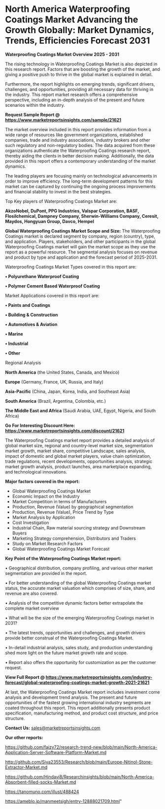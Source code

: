 # North America Waterproofing Coatings Market Advancing the Growth Globally: Market Dynamics, Trends, Efficiencies Forecast 2031

<Strong> Waterproofing Coatings Market Overview 2025 - 2031</strong>

The rising technology in Waterproofing Coatings Market is also depicted in this research report. Factors that are boosting the growth of the market, and giving a positive push to thrive in the global market is explained in detail.

Furthermore, the report highlights on emerging trends, significant drivers, challenges, and opportunities, providing all necessary data for thriving in the industry. This report market research offers a comprehensive perspective, including an in-depth analysis of the present and future scenarios within the industry.

<strong>Request Sample Report @ <a href=https://www.marketreportsinsights.com/sample/21621>https://www.marketreportsinsights.com/sample/21621</a></strong>

The market overview included in this report provides information from a wide range of resources like government organizations, established companies, trade and industry associations, industry brokers and other such regulatory and non-regulatory bodies. The data acquired from these organizations authenticate the Waterproofing Coatings research report, thereby aiding the clients in better decision making. Additionally, the data provided in this report offers a contemporary understanding of the market dynamics.

The leading players are focusing mainly on technological advancements in order to improve efficiency. The long-term development patterns for this market can be captured by continuing the ongoing process improvements and financial stability to invest in the best strategies.

Top Key players of Waterproofing Coatings Market are:

<strong>AkzoNobel, DuPont, PPG Industries, Valspar Corporation, BASF, Flosilchemical, Dampney Company, Sherwin-Williams Company, Ceresit, Maydos, Hongyuan Group, Davco, Hempel</strong>

<strong><b>Global Waterproofing Coatings Market Scope and Size:</b></strong>
The Waterproofing Coatings market is declared segment by company, region (country), type, and application. Players, stakeholders, and other participants in the global Waterproofing Coatings market will gain the market scope as they use the report as a powerful resource. The segmental analysis focuses on revenue and product by type and application and the forecast period of 2025-2031.

Waterproofing Coatings Market Types covered in this report are:

<strong>• Polyurethane Waterproof Coating

• Polymer Cement Based Waterproof Coating</strong>

Market Applications covered in this report are:

<strong>• Paints and Coatings

• Building & Construction

• Automotives & Aviation

• Marine

• Industrial

• Other</strong> 

Regional Analysis

<strong>North America</strong> (the United States, Canada, and Mexico)

<strong>Europe</strong> (Germany, France, UK, Russia, and Italy)

<strong>Asia-Pacific</strong> (China, Japan, Korea, India, and Southeast Asia)

<strong>South America</strong> (Brazil, Argentina, Colombia, etc.)

<strong>The Middle East and Africa</strong> (Saudi Arabia, UAE, Egypt, Nigeria, and South Africa)

<strong>Go For Interesting Discount Here: <a href=https://www.marketreportsinsights.com/discount/21621>https://www.marketreportsinsights.com/discount/21621</a></strong>

The Waterproofing Coatings market report provides a detailed analysis of global market size, regional and country-level market size, segmentation market growth, market share, competitive Landscape, sales analysis, impact of domestic and global market players, value chain optimization, trade regulations, recent developments, opportunities analysis, strategic market growth analysis, product launches, area marketplace expanding, and technological innovations.

<strong><b>Major factors covered in the report:</b></strong>
<ul>
  <li>Global Waterproofing Coatings Market </li>
  <li>Economic Impact on the Industry</li>
  <li>Market Competition in terms of Manufacturers</li>
  <li>Production, Revenue (Value) by geographical segmentation</li>
  <li>Production, Revenue (Value), Price Trend by Type</li>
  <li>Market Analysis by Application</li>
  <li>Cost Investigation</li>
  <li>Industrial Chain, Raw material sourcing strategy and Downstream Buyers</li>
  <li>Marketing Strategy comprehension, Distributors and Traders</li>
  <li>Study on Market Research Factors</li>
  <li>Global Waterproofing Coatings Market Forecast</li>
</ul>

<strong><b>Key Point of the Waterproofing Coatings Market report:</b></strong>

• Geographical distribution, company profiling, and various other market segmentation are provided in the report.

• For better understanding of the global Waterproofing Coatings market status, the accurate market valuation which comprises of size, share, and revenue are also covered.

• Analysis of the competitive dynamic factors better extrapolate the complete market overview

• What will be the size of the emerging Waterproofing Coatings market in 2031?

• The latest trends, opportunities and challenges, and growth drivers provide better construal of the Waterproofing Coatings Market.

• In-detail industrial analysis, sales study, and production understanding shed more light on the future market growth rate and scope.

• Report also offers the opportunity for customization as per the customer request.

<strong><b>View Full Report @ <a href=https://www.marketreportsinsights.com/industry-forecast/global-waterproofing-coatings-market-growth-2021-21621>https://www.marketreportsinsights.com/industry-forecast/global-waterproofing-coatings-market-growth-2021-21621</a></b></strong>


At last, the Waterproofing Coatings Market report includes investment come analysis and development trend analysis. The present and future opportunities of the fastest growing international industry segments are coated throughout this report. This report additionally presents product specification, manufacturing method, and product cost structure, and price structure.

<strong>Contact Us:</strong>
sales@marketreportsinsights.com

<strong>Our other reports:</strong>

<a href=https://github.com/faizy72/research-trend-new/blob/main/North-America-Application-Server-Software-Platform-Market.md>https://github.com/faizy72/research-trend-new/blob/main/North-America-Application-Server-Software-Platform-Market.md</a>

<a href=http://github.com/Siya23553/Research/blob/main/Europe-Nitinol-Stone-Extractor-Market.md>http://github.com/Siya23553/Research/blob/main/Europe-Nitinol-Stone-Extractor-Market.md</a>

<a href=https://github.com/Hindavi8/Researchinsights/blob/main/North-America-Absorbent-filled-socks-Market.md>https://github.com/Hindavi8/Researchinsights/blob/main/North-America-Absorbent-filled-socks-Market.md</a>

<a href=https://tanomuno.com/illust/488424>https://tanomuno.com/illust/488424</a>

<a href=https://ameblo.jp/manmeetsigh/entry-12888021709.html>https://ameblo.jp/manmeetsigh/entry-12888021709.html</a>"
